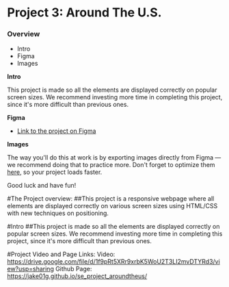 # Project 3: Around The U.S.

### Overview

- Intro
- Figma
- Images

**Intro**

This project is made so all the elements are displayed correctly on popular screen sizes. We recommend investing more time in completing this project, since it's more difficult than previous ones.

**Figma**

- [Link to the project on Figma](https://www.figma.com/design/Es8zZP3ARGH9JGcw60i3OD/Sprint-3_-Around-the-US?node-id=6432-147&t=ltnzP0Po5OSTtnfN-0)

**Images**

The way you'll do this at work is by exporting images directly from Figma — we recommend doing that to practice more. Don't forget to optimize them [here](https://tinypng.com/), so your project loads faster.

Good luck and have fun!

#The Project overview:
##This project is a responsive webpage where all elements are displayed correctly on various screen sizes using HTML/CSS with new techniques on positioning.

#Intro ##This project is made so all the elements are displayed correctly on popular screen sizes. We recommend investing more time in completing this project, since it's more difficult than previous ones.

#Project Video and Page Links: Video: https://drive.google.com/file/d/1f9pRt5XRr9xrbK5WoU2T3LI2mvDTYRd3/view?usp=sharing Github Page: https://jake01g.github.io/se_project_aroundtheus/
